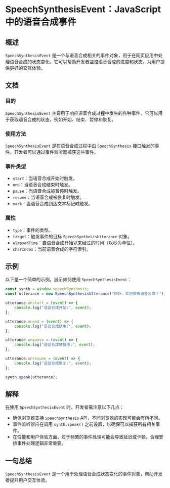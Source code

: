 <!--
Meta Description: # SpeechSynthesisEvent：JavaScript中的语音合成事件 ## 概述 `SpeechSynthesisEvent` 是一个与语音合成相关的事件对象，用于在网页应用中处理语音合成的状态变化。它可以帮助开发者监控语音合成的进度和状态，为用户提供更好的交互体验。 ## 文档 ##...
Meta Keywords: event, speechsynthesisevent, utterance, console, log
-->

# SpeechSynthesisEvent：JavaScript中的语音合成事件

## 概述
`SpeechSynthesisEvent` 是一个与语音合成相关的事件对象，用于在网页应用中处理语音合成的状态变化。它可以帮助开发者监控语音合成的进度和状态，为用户提供更好的交互体验。

## 文档
### 目的
`SpeechSynthesisEvent` 主要用于响应语音合成过程中发生的各种事件。它可以用于获取语音合成的状态，例如开始、结束、暂停和恢复。

### 使用方法
`SpeechSynthesisEvent` 是在语音合成过程中由 `SpeechSynthesis` 接口触发的事件。开发者可以通过事件监听器捕获这些事件。

### 事件类型
- `start`：当语音合成开始时触发。
- `end`：当语音合成结束时触发。
- `pause`：当语音合成被暂停时触发。
- `resume`：当语音合成被恢复时触发。
- `mark`：当语音合成到达文本标记时触发。

### 属性
- `type`：事件的类型。
- `target`：触发事件的目标 `SpeechSynthesisUtterance` 对象。
- `elapsedTime`：自语音合成开始以来经过的时间（以秒为单位）。
- `charIndex`：当前语音合成的字符索引。

## 示例
以下是一个简单的示例，展示如何使用 `SpeechSynthesisEvent`：

```javascript
const synth = window.speechSynthesis;
const utterance = new SpeechSynthesisUtterance("你好，欢迎使用语音合成！");

utterance.onstart = (event) => {
    console.log("语音合成开始:", event);
};

utterance.onend = (event) => {
    console.log("语音合成结束:", event);
};

utterance.onpause = (event) => {
    console.log("语音合成被暂停:", event);
};

utterance.onresume = (event) => {
    console.log("语音合成恢复:", event);
};

synth.speak(utterance);
```

## 解释
在使用 `SpeechSynthesisEvent` 时，开发者需注意以下几点：

- 确保浏览器支持 `SpeechSynthesis` API，不同浏览器的实现可能会有所不同。
- 事件监听器应在调用 `synth.speak()` 之前设置，以确保可以捕获所有相关事件。
- 在性能和用户体验方面，过于频繁的事件处理可能会导致延迟或卡顿，合理安排事件处理逻辑非常重要。

## 一句总结
`SpeechSynthesisEvent` 是一个用于处理语音合成状态变化的事件对象，帮助开发者提升用户交互体验。